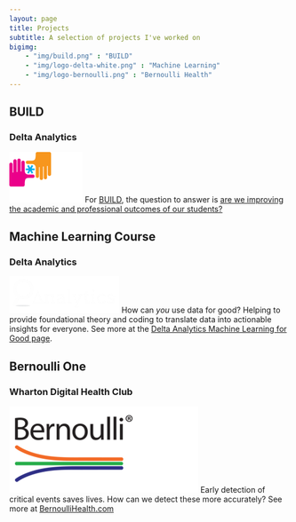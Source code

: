 ```yaml
---
layout: page
title: Projects
subtitle: A selection of projects I've worked on
bigimg:
    - "img/build.png" : "BUILD"
    - "img/logo-delta-white.png" : "Machine Learning"
    - "img/logo-bernoulli.png" : "Bernoulli Health"
---
```


## BUILD 
### Delta Analytics 
![Build](img/build.png)
For [BUILD](https://build.org/), the question to answer is [are we improving the academic and professional outcomes of our students?](https://blog.deltanalytics.org/asking-the-right-data-questions-a14cb37dc177)


## Machine Learning Course
### Delta Analytics
![Delta](img/logo-delta-white.png)
How can *you* use data for good? Helping to provide foundational theory and coding to translate data into actionable insights for everyone. See more at the [Delta Analytics Machine Learning for Good page](http://www.deltanalytics.org/curriculum.html).

## Bernoulli One
### Wharton Digital Health Club 
![Bernoulli](img/logo-bernoulli.png)
Early detection of critical events saves lives. How can we detect these more accurately?
See more at [BernoulliHealth.com](http://bernoullihealth.com/)
